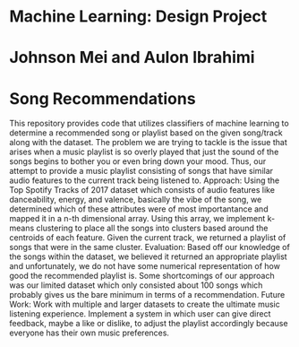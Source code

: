 # Machine Learning: Design Project
# Johnson Mei and Aulon Ibrahimi
# Song Recommendations
  
  This repository provides code that utilizes classifiers of machine learning to determine a recommended song or playlist based on the given song/track along with the dataset.
The problem we are trying to tackle is the issue that arises when a music playlist is so overly played that just the sound of the songs begins to bother you or even bring down your mood. Thus, our attempt to provide a music playlist consisting of songs that have similar audio features to the current track being listened to.
Approach: Using the Top Spotify Tracks of 2017 dataset which consists of audio features like danceability, energy, and valence, basically the vibe of the song, we determined which of these attributes were of most importantance and mapped it in a n-th dimensional array. Using this array, we implement k-means clustering to place all the songs into clusters based around the centroids of each feature. Given the current track, we returned a playlist of songs that were in the same cluster.
Evaluation: Based off our knowledge of the songs within the dataset, we believed it returned an appropriate playlist and unfortunately, we do not have some numerical representation of how good the recommended playlist is. Some shortcomings of our approach was our limited dataset which only consisted about 100 songs which probably gives us the bare minimum in terms of a recommendation.
Future Work: Work with multiple and larger datasets to create the ultimate music listening experience. Implement a system in which user can give direct feedback, maybe a like or dislike, to adjust the playlist accordingly because everyone has their own music preferences.
